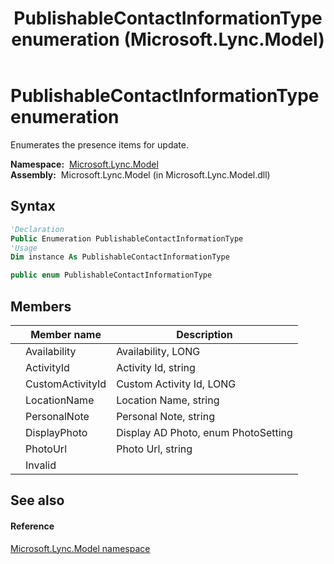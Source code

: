 ﻿---
title: PublishableContactInformationType enumeration (Microsoft.Lync.Model)
TOCTitle: PublishableContactInformationType enumeration
ms:assetid: T:Microsoft.Lync.Model.PublishableContactInformationType_DI_3_UC_OCS14MrefLyncWPF
ms:mtpsurl: https://msdn.microsoft.com/en-us/library/microsoft.lync.model.publishablecontactinformationtype_di_3_uc_ocs14mreflyncwpf(v=office.15)
ms:contentKeyID: 48601525
ms.date: 07/28/2014
mtps_version: v=office.15
f1_keywords:
- Microsoft.Lync.Model.PublishableContactInformationType
- Microsoft.Lync.Model.PublishableContactInformationType.ActivityId
- Microsoft.Lync.Model.PublishableContactInformationType.DisplayPhoto
- Microsoft.Lync.Model.PublishableContactInformationType.CustomActivityId
- Microsoft.Lync.Model.PublishableContactInformationType.PhotoUrl
- Microsoft.Lync.Model.PublishableContactInformationType.Availability
- Microsoft.Lync.Model.PublishableContactInformationType.Invalid
- Microsoft.Lync.Model.PublishableContactInformationType.PersonalNote
- Microsoft.Lync.Model.PublishableContactInformationType.LocationName
dev_langs:
- CSharp
- JScript
- VB
- other
---

# PublishableContactInformationType enumeration

Enumerates the presence items for update.

**Namespace:**  [Microsoft.Lync.Model](microsoft-lync-model-namespace_2.md)  
**Assembly:**  Microsoft.Lync.Model (in Microsoft.Lync.Model.dll)

## Syntax

``` vb
'Declaration
Public Enumeration PublishableContactInformationType
'Usage
Dim instance As PublishableContactInformationType
```

``` csharp
public enum PublishableContactInformationType
```

## Members

<table>
<thead>
<tr class="header">
<th></th>
<th>Member name</th>
<th>Description</th>
</tr>
</thead>
<tbody>
<tr class="odd">
<td></td>
<td>Availability</td>
<td>Availability, LONG</td>
</tr>
<tr class="even">
<td></td>
<td>ActivityId</td>
<td>Activity Id, string</td>
</tr>
<tr class="odd">
<td></td>
<td>CustomActivityId</td>
<td>Custom Activity Id, LONG</td>
</tr>
<tr class="even">
<td></td>
<td>LocationName</td>
<td>Location Name, string</td>
</tr>
<tr class="odd">
<td></td>
<td>PersonalNote</td>
<td>Personal Note, string</td>
</tr>
<tr class="even">
<td></td>
<td>DisplayPhoto</td>
<td>Display AD Photo, enum PhotoSetting</td>
</tr>
<tr class="odd">
<td></td>
<td>PhotoUrl</td>
<td>Photo Url, string</td>
</tr>
<tr class="even">
<td></td>
<td>Invalid</td>
<td></td>
</tr>
</tbody>
</table>


## See also

#### Reference

[Microsoft.Lync.Model namespace](microsoft-lync-model-namespace_2.md)

